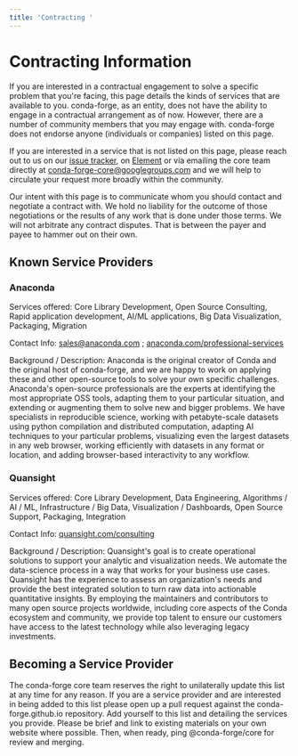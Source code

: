 ```yaml
---
title: 'Contracting '
---
```


# Contracting Information

If you are interested in a contractual engagement to solve a specific problem that you're facing, this page details the kinds of services that are available to you. conda-forge, as an entity, does not have the ability to engage in a contractual arrangement as of now.
However, there are a number of community members that you may engage with.
conda-forge does not endorse anyone (individuals or companies) listed on this page.

If you are interested in a service that is not listed on this page, please reach out to us on our [issue tracker](https://github.com/conda-forge/conda-forge.github.io/issues), on [Element](https://app.element.io/#/room/#conda-forge:matrix.org) or via emailing the core team directly at [conda-forge-core@googlegroups.com](mailto:conda-forge-core@googlegroups.com) and we will help to circulate your request more broadly within the community.

Our intent with this page is to communicate whom you should contact and negotiate a contract with.
We hold no liability for the outcome of those negotiations or the results of any work that is done under those terms.
We will not arbitrate any contract disputes.
That is between the payer and payee to hammer out on their own.

<a id="known-service-providers"></a>

## Known Service Providers

<a id="anaconda"></a>

### Anaconda

Services offered: Core Library Development, Open Source Consulting, Rapid application development, AI/ML applications, Big Data Visualization, Packaging, Migration

Contact Info: [sales@anaconda.com](mailto:sales@anaconda.com) ;  [anaconda.com/professional-services](https://www.anaconda.com/professional-services)

Background / Description: Anaconda is the original creator of Conda and the original host of conda-forge, and we are happy to work on applying these and other open-source tools to solve your own specific challenges. Anaconda's open-source professionals are the experts at identifying the most appropriate OSS tools, adapting them to your particular situation, and extending or augmenting them to solve new and bigger problems. We have specialists in reproducible science, working with petabyte-scale datasets using python compilation and distributed computation, adapting AI techniques to your particular problems, visualizing even the largest datasets in any web browser, working efficiently with datasets in any format or location, and adding browser-based interactivity to any workflow.

<a id="quansight"></a>

### Quansight

Services offered: Core Library Development, Data Engineering, Algorithms / AI / ML, Infrastructure / Big Data, Visualization / Dashboards, Open Source Support, Packaging, Integration

Contact Info: [quansight.com/consulting](https://www.quansight.com/consulting)

Background / Description: Quansight's goal is to create operational solutions to support your analytic and visualization needs. We automate the data-science process in a way that works for your business use cases. Quansight has the experience to assess an organization's needs and provide the best integrated solution to turn raw data into actionable quantitative insights. By employing the maintainers and contributors to many open source projects worldwide, including core aspects of the Conda ecosystem and community, we provide top talent to ensure our customers have access to the latest technology while also leveraging legacy investments.

<a id="becoming-a-service-provider"></a>

## Becoming a Service Provider

The conda-forge core team reserves the right to unilaterally update this list at any time for any reason.
If you are a service provider and are interested in being added to this list please open up a pull request against the conda-forge.github.io repository.
Add yourself to this list and detailing the services you provide.
Please be brief and link to existing materials on your own website where possible.
Then, when ready, ping @conda-forge/core for review and merging.
